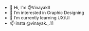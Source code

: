 - 👋 Hi, I’m @VinayakII
- 👀 I’m interested in Graphic Designing
- 🌱 I’m currently learning UX/UI
- 📫 insta @vinayak._.11

<!---
VinayakII/VinayakII is a ✨ special ✨ repository because its `README.md` (this file) appears on your GitHub profile.
You can click the Preview link to take a look at your changes.
--->
